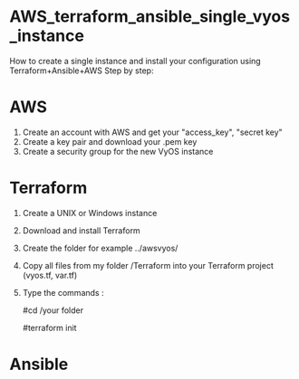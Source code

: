 # AWS_terraform_ansible_single_vyos_instance
How to create a single instance and install your configuration using Terraform+Ansible+AWS 
Step by step:
# AWS
1. Create an account with AWS and get your "access_key", "secret key"
2. Create a key pair and download your .pem key
3. Create a security group for the new VyOS instance
# Terraform
1. Create a UNIX or Windows instance
2. Download and install Terraform
3. Create the folder for example ../awsvyos/
4. Copy all files from my folder /Terraform into your Terraform project (vyos.tf, var.tf)
5. Type the commands :

   #cd /your folder
   
   #terraform init
# Ansible


    
